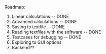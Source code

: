Roadmap:

1. Linear calculations -- DONE
2. Advanced calculations -- DONE
4. Saving to textfile -- DONE
5. Reading textfiles with the software -- DONE
6. Testcases for debugging -- DONE
7. Exploring to GUI options
8. Backend??
